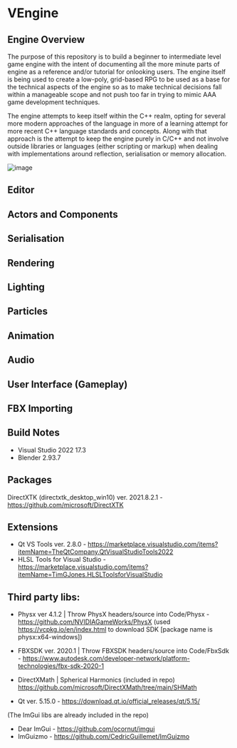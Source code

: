 # VEngine

## Engine Overview 
The purpose of this repository is to build a beginner to intermediate level game engine with the intent of documenting all the more minute parts of engine as a reference and/or tutorial for onlooking users. The engine itself is being used to create a low-poly, grid-based RPG to be used as a base for the technical aspects of the engine so as to make technical decisions fall within a manageable scope and not push too far in trying to mimic AAA game development techniques.

The engine attempts to keep itself within the C++ realm, opting for several more modern approaches of the language in more of a learning attempt for more recent C++ language standards and concepts. Along with that approach is the attempt to keep the engine purely in C/C++ and not involve outside libraries or languages (either scripting or markup) when dealing with implementations around reflection, serialisation or memory allocation.

![image](https://user-images.githubusercontent.com/45758254/164871735-21b7a40f-fc77-441d-8868-10376bb659dc.png)

## Editor

## Actors and Components

## Serialisation

## Rendering

## Lighting

## Particles

## Animation

## Audio

## User Interface (Gameplay)

## FBX Importing

## Build Notes
* Visual Studio 2022 17.3
* Blender 2.93.7

## Packages

DirectXTK (directxtk_desktop_win10) ver. 2021.8.2.1 - https://github.com/microsoft/DirectXTK

## Extensions

* Qt VS Tools ver. 2.8.0 - https://marketplace.visualstudio.com/items?itemName=TheQtCompany.QtVisualStudioTools2022
* HLSL Tools for Visual Studio - https://marketplace.visualstudio.com/items?itemName=TimGJones.HLSLToolsforVisualStudio

## Third party libs:

* Physx ver 4.1.2 | Throw PhysX headers/source into Code/Physx - https://github.com/NVIDIAGameWorks/PhysX (used https://vcpkg.io/en/index.html to download SDK [package name is physx:x64-windows])

* FBXSDK ver. 2020.1 | Throw FBXSDK headers/source into Code/FbxSdk - https://www.autodesk.com/developer-network/platform-technologies/fbx-sdk-2020-1

* DirectXMath | Spherical Harmonics (included in repo) https://github.com/microsoft/DirectXMath/tree/main/SHMath

* Qt ver. 5.15.0 - https://download.qt.io/official_releases/qt/5.15/

(The ImGui libs are already included in the repo)
* Dear ImGui - https://github.com/ocornut/imgui
* ImGuizmo - https://github.com/CedricGuillemet/ImGuizmo
